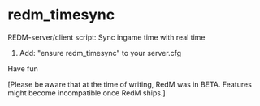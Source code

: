 # redm_timesync
REDM-server/client script: Sync ingame time with real time

1. Add: "ensure redm_timesync" to your server.cfg

Have fun

[Please be aware that at the time of writing, RedM was in BETA. Features might become incompatible once RedM ships.]
